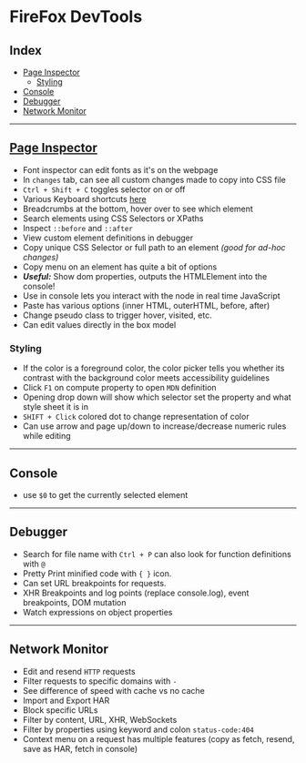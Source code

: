 <!-- omit in toc -->
# FireFox DevTools

<!-- omit in toc -->
## Index

- [Page Inspector](#page-inspector)
  - [Styling](#styling)
- [Console](#console)
- [Debugger](#debugger)
- [Network Monitor](#network-monitor)

---

## [Page Inspector](https://developer.mozilla.org/en-US/docs/Tools/Page_Inspector)

- Font inspector can edit fonts as it's on the webpage
- In `changes` tab, can see all custom changes made to copy into CSS file
- `Ctrl + Shift + C` toggles selector on or off
- Various Keyboard shortcuts [here](https://developer.mozilla.org/en-US/docs/Tools/Page_Inspector/Keyboard_shortcuts#Breadcrumbs_bar)
- Breadcrumbs at the bottom, hover over to see which element
- Search elements using CSS Selectors or XPaths
- Inspect `::before` and `::after`
- View custom element definitions in debugger
- Copy unique CSS Selector or full path to an element *(good for ad-hoc changes)*
- Copy menu on an element has quite a bit of options
- _**Useful:**_ Show dom properties, outputs the HTMLElement into the console!
- Use in console lets you interact with the node in real time JavaScript
- Paste has various options (inner HTML, outerHTML, before, after)
- Change pseudo class to trigger hover, visited, etc.
- Can edit values directly in the box model

### Styling

- If the color is a foreground color, the color picker tells you whether its contrast with the background color meets accessibility guidelines
- Click `F1` on compute property to open `MDN` definition
- Opening drop down will show which selector set the property and what style sheet it is in
- `SHIFT + Click` colored dot to change representation of color
- Can use arrow and page up/down to increase/decrease numeric rules while editing

---

## Console

- use `$0` to get the currently selected element

---

## Debugger

- Search for file name with `Ctrl + P` can also look for function definitions with `@`
- Pretty Print minified code with `{ }` icon.
- Can set URL breakpoints for requests.
- XHR Breakpoints and log points (replace console.log), event breakpoints, DOM mutation
- Watch expressions on object properties

---

## Network Monitor

- Edit and resend `HTTP` requests
- Filter requests to specific domains with `-`
- See difference of speed with cache vs no cache
- Import and Export HAR
- Block specific URLs
- Filter by content, URL, XHR, WebSockets
- Filter by properties using keyword and colon `status-code:404`
- Context menu on a request has multiple features (copy as fetch, resend, save as HAR, fetch in console)
